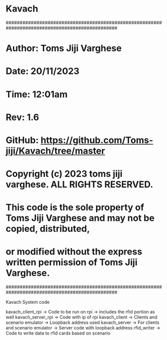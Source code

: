 # Kavach

################################################################################################
#   Author: Toms Jiji Varghese                                                                 #
#   Date: 20/11/2023                                                                           #
#   Time: 12:01am                                                                              #
#   Rev: 1.6                                                                                   #
#   GitHub: https://github.com/Toms-jiji/Kavach/tree/master                                    #
#                                                                                              #
#   Copyright (c) 2023 toms jiji varghese. ALL RIGHTS RESERVED.                                #
#   This code is the sole property of Toms Jiji Varghese and may not be copied, distributed,   #
#   or modified without the express written permission of Toms Jiji Varghese.                  #
################################################################################################ 

Kavach System code

kavach_client_rpi   -> Code to be run on rpi                                -> includes the rfid portion as well
kavach_server_rpi   -> Code with ip of rpi
kavach_client       -> Clients and scenario emulator                        -> Loopback address used
kavach_server       -> For clients and scenario emulator                    -> Server code with loopback address 
rfid_writer         -> Code to write data to rfid cards based on scenario